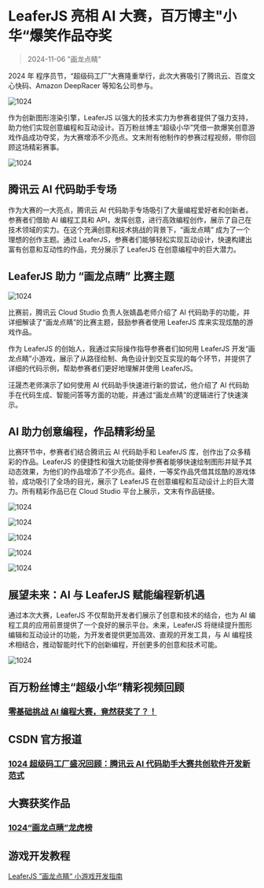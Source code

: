 # LeaferJS 亮相 AI 大赛，百万博主"小华“爆笑作品夺奖

> 2024-11-06 "画龙点睛"

2024 年 程序员节，“超级码工厂”大赛隆重举行，此次大赛吸引了腾讯云、百度文心快码、Amazon DeepRacer 等知名公司参与。

![1024](/image/blog/20241106/640.webp)

作为创新图形渲染引擎，LeaferJS 以强大的技术实力为参赛者提供了强力支持，助力他们实现创意编程和互动设计。百万粉丝博主“超级小华”凭借一款爆笑创意游戏作品成功夺奖，为大赛增添不少亮点。文末附有他制作的参赛过程视频，带你回顾这场精彩赛事。

![1024](/image/blog/20241106/x.png)

## 腾讯云 AI 代码助手专场

作为大赛的一大亮点，腾讯云 AI 代码助手专场吸引了大量编程爱好者和创新者。参赛者们借助 AI 编程工具和 API，发挥创意，进行高效编程创作，展示了自己在技术领域的实力。在这个充满创意和技术挑战的背景下，“画龙点睛” 成为了一个理想的创作主题。通过 LeaferJS，参赛者们能够轻松实现互动设计，快速构建出富有创意和互动性的作品，充分展示了 LeaferJS 在创意编程中的巨大潜力。

## LeaferJS 助力 “画龙点睛” 比赛主题

![1024](/image/blog/20241106/mz.webp)

比赛前，腾讯云 Cloud Studio 负责人张婧晶老师介绍了 AI 代码助手的功能，并详细解读了“画龙点睛”的比赛主题，鼓励参赛者使用 LeaferJS 库来实现炫酷的游戏作品。

作为 LeaferJS 的创始人，我通过实际操作指导参赛者们如何用 LeaferJS 开发“画龙点睛”小游戏，展示了从路径绘制、角色设计到交互实现的每个环节，并提供了详细的代码示例，帮助参赛者们更好地理解并使用 LeaferJS。

汪晟杰老师演示了如何使用 AI 代码助手快速进行新的尝试，他介绍了 AI 代码助手在代码生成、智能问答等方面的功能，并通过“画龙点睛”的逻辑进行了快速演示。

## AI 助力创意编程，作品精彩纷呈

比赛环节中，参赛者们结合腾讯云 AI 代码助手和 LeaferJS 库，创作出了众多精彩的作品。LeaferJS 的便捷性和强大功能使得参赛者能够快速绘制图形并赋予其动态效果，为他们的作品增添了不少亮点。最终，一等奖作品凭借其炫酷的游戏体验，成功吸引了全场的目光，展示了 LeaferJS 在创意编程和互动设计上的巨大潜力。所有精彩作品已在 Cloud Studio 平台上展示，文末有作品链接。

![1024](/image/blog/20241106/z.webp)

![1024](/image/blog/20241106/1.jpeg)

![1024](/image/blog/20241106/4.jpeg)

![1024](/image/blog/20241106/3.jpeg)

![1024](/image/blog/20241106/7.jpeg)

## 展望未来：AI 与 LeaferJS 赋能编程新机遇

通过本次大赛，LeaferJS 不仅帮助开发者们展示了创意和技术的结合，也为 AI 编程工具的应用前景提供了一个良好的展示平台。未来，LeaferJS 将继续提升图形编辑和互动设计的功能，为开发者提供更加高效、直观的开发工具，与 AI 编程技术相结合，推动智能时代下的创新编程，开创更多的创意和技术可能。

![1024](/image/blog/20241106/photo.webp)

## 百万粉丝博主“超级小华”精彩视频回顾

### [零基础挑战 AI 编程大赛，竟然获奖了？！](https://www.bilibili.com/video/BV1ExSRYEE2r?buvid=Z24B3A263AA85D584822AFF3E3BCE6D08EE2)

## CSDN 官方报道

### [1024 超级码工厂盛况回顾：腾讯云 AI 代码助手大赛共创软件开发新范式](https://mp.weixin.qq.com/s/Q_8qVU9pwr7r1Z7BpT-6TQ)

## 大赛获奖作品

### [1024“画龙点睛”龙虎榜](https://cloudstudio.net/columns/22379303211671552)

## 游戏开发教程

[LeaferJS ”画龙点睛“ 小游戏开发指南](/contest/guide.md)
